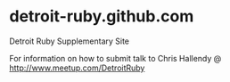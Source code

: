 detroit-ruby.github.com
=======================

Detroit Ruby Supplementary Site

For information on how to submit talk to Chris Hallendy @ http://www.meetup.com/DetroitRuby

